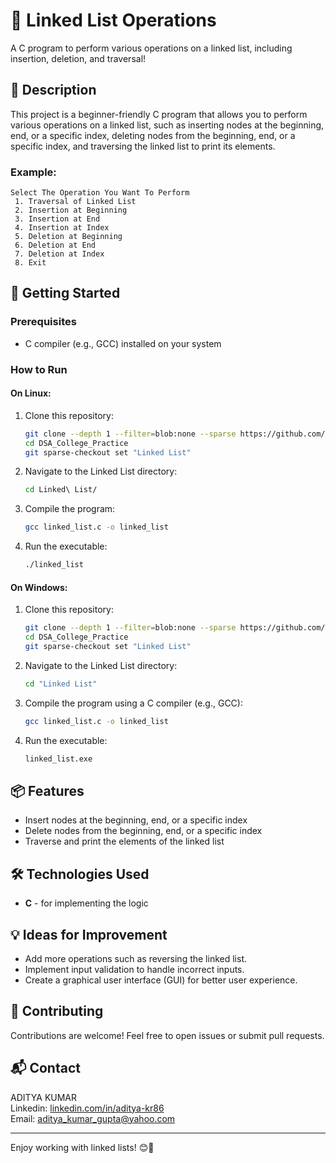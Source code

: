 # 🔗 Linked List Operations

A C program to perform various operations on a linked list, including insertion, deletion, and traversal!

## 📜 Description

This project is a beginner-friendly C program that allows you to perform various operations on a linked list, such as inserting nodes at the beginning, end, or a specific index, deleting nodes from the beginning, end, or a specific index, and traversing the linked list to print its elements.

### Example:
```
Select The Operation You Want To Perform
 1. Traversal of Linked List
 2. Insertion at Beginning
 3. Insertion at End
 4. Insertion at Index
 5. Deletion at Beginning
 6. Deletion at End
 7. Deletion at Index
 8. Exit
```

## 🚀 Getting Started

### Prerequisites

- C compiler (e.g., GCC) installed on your system

### How to Run

#### On Linux:

1. Clone this repository:
   ```bash
   git clone --depth 1 --filter=blob:none --sparse https://github.com/aditya-kr86/DSA_College_Practice.git
   cd DSA_College_Practice
   git sparse-checkout set "Linked List"
   ```
2. Navigate to the Linked List directory:
   ```bash
   cd Linked\ List/
   ```
3. Compile the program:
   ```bash
   gcc linked_list.c -o linked_list
   ```
4. Run the executable:
   ```bash
   ./linked_list
   ```

#### On Windows:

1. Clone this repository:
   ```bash
   git clone --depth 1 --filter=blob:none --sparse https://github.com/aditya-kr86/DSA_College_Practice.git
   cd DSA_College_Practice
   git sparse-checkout set "Linked List"
   ```
2. Navigate to the Linked List directory:
   ```bash
   cd "Linked List"
   ```
3. Compile the program using a C compiler (e.g., GCC):
   ```bash
   gcc linked_list.c -o linked_list
   ```
4. Run the executable:
   ```bash
   linked_list.exe
   ```

## 📦 Features

- Insert nodes at the beginning, end, or a specific index
- Delete nodes from the beginning, end, or a specific index
- Traverse and print the elements of the linked list

## 🛠️ Technologies Used

- **C** - for implementing the logic

## 💡 Ideas for Improvement

- Add more operations such as reversing the linked list.
- Implement input validation to handle incorrect inputs.
- Create a graphical user interface (GUI) for better user experience.

## 🤝 Contributing

Contributions are welcome! Feel free to open issues or submit pull requests.

## 📬 Contact

ADITYA KUMAR  
Linkedin: [linkedin.com/in/aditya-kr86](http://linkedin.com/in/aditya-kr86)  
Email: [aditya_kumar_gupta@yahoo.com](mailto:aditya_kumar_gupta@yahoo.com)

---

Enjoy working with linked lists! 😊🔗
